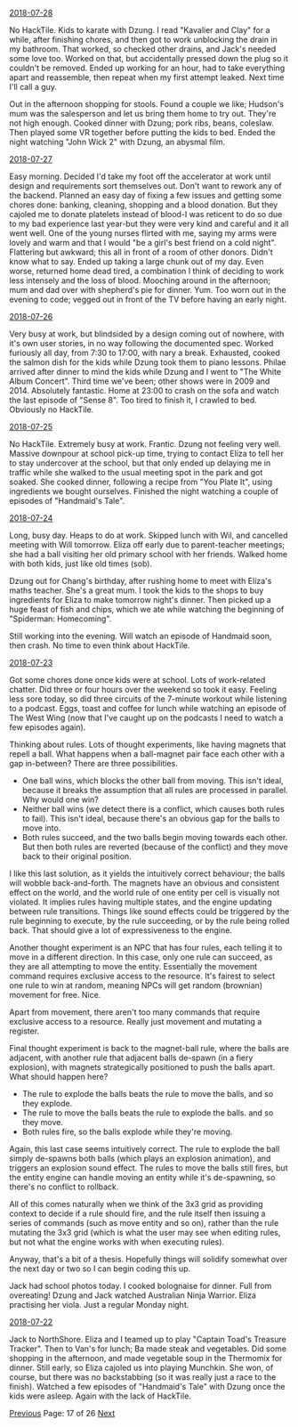 [2018-07-28](/diary/2018/07/28.md)

No HackTile. Kids to karate with Dzung. I read "Kavalier and Clay" for a while, after finishing chores, and then got to work unblocking the drain in my bathroom. That worked, so checked other drains, and Jack's needed some love too. Worked on that, but accidentally pressed down the plug so it couldn't be removed. Ended up working for an hour, had to take everything apart and reassemble, then repeat when my first attempt leaked. Next time I'll call a guy.

Out in the afternoon shopping for stools. Found a couple we like; Hudson's mum was the salesperson and let us bring them home to try out. They're not high enough. Cooked dinner with Dzung; pork ribs, beans, coleslaw. Then played some VR together before putting the kids to bed. Ended the night watching "John Wick 2" with Dzung, an abysmal film.

[2018-07-27](/diary/2018/07/27.md)

Easy morning. Decided I'd take my foot off the accelerator at work until design and requirements sort themselves out. Don't want to rework any of the backend. Planned an easy day of fixing a few issues and getting some chores done: banking, cleaning, shopping and a blood donation. But they cajoled me to donate platelets instead of blood-I was reticent to do so due to my bad experience last year-but they were very kind and careful and it all went well. One of the young nurses flirted with me, saying my arms were lovely and warm and that I would "be a girl's best friend on a cold night". Flattering but awkward; this all in front of a room of other donors. Didn't know what to say. Ended up taking a large chunk out of my day. Even worse, returned home dead tired, a combination I think of deciding to work less intensely and the loss of blood. Mooching around in the afternoon; mum and dad over with shepherd's pie for dinner. Yum. Too worn out in the evening to code; vegged out in front of the TV before having an early night.

[2018-07-26](/diary/2018/07/26.md)

Very busy at work, but blindsided by a design coming out of nowhere, with it's own user stories, in no way following the documented spec. Worked furiously all day, from 7:30 to 17:00, with nary a break. Exhausted, cooked the salmon dish for the kids while Dzung took them to piano lessons. Philae arrived after dinner to mind the kids while Dzung and I went to "The White Album Concert". Third time we've been; other shows were in 2009 and 2014. Absolutely fantastic. Home at 23:00 to crash on the sofa and watch the last episode of "Sense 8". Too tired to finish it, I crawled to bed. Obviously no HackTile.

[2018-07-25](/diary/2018/07/25.md)

No HackTile. Extremely busy at work. Frantic. Dzung not feeling very well. Massive downpour at school pick-up time, trying to contact Eliza to tell her to stay undercover at the school, but that only ended up delaying me in traffic while she walked to the usual meeting spot in the park and got soaked. She cooked dinner, following a recipe from "You Plate It", using ingredients we bought ourselves. Finished the night watching a couple of episodes of "Handmaid's Tale".

[2018-07-24](/diary/2018/07/24.md)

Long, busy day. Heaps to do at work. Skipped lunch with Wil, and cancelled meeting with Will tomorrow. Eliza off early due to parent-teacher meetings; she had a ball visiting her old primary school with her friends. Walked home with both kids, just like old times (sob).

Dzung out for Chang's birthday, after rushing home to meet with Eliza's maths teacher. She's a great mum. I took the kids to the shops to buy ingredients for Eliza to make tomorrow night's dinner. Then picked up a huge feast of fish and chips, which we ate while watching the beginning of "Spiderman: Homecoming".

Still working into the evening. Will watch an episode of Handmaid soon, then crash. No time to even think about HackTile.

[2018-07-23](/diary/2018/07/23.md)

Got some chores done once kids were at school. Lots of work-related chatter. Did three or four hours over the weekend so took it easy. Feeling less sore today, so did three circuits of the 7-minute workout while listening to a podcast. Eggs, toast and coffee for lunch while watching an episode of The West Wing (now that I've caught up on the podcasts I need to watch a few episodes again).

Thinking about rules. Lots of thought experiments, like having magnets that repell a ball. What happens when a ball-magnet pair face each other with a gap in-between? There are three possibilities.

- One ball wins, which blocks the other ball from moving. This isn't ideal, because it breaks the assumption that all rules are processed in parallel. Why would one win?
- Neither ball wins (we detect there is a conflict, which causes both rules to fail). This isn't ideal, because there's an obvious gap for the balls to move into.
- Both rules succeed, and the two balls begin moving towards each other. But then both rules are reverted (because of the conflict) and they move back to their original position.

I like this last solution, as it yields the intuitively correct behaviour; the balls will wobble back-and-forth. The magnets have an obvious and consistent effect on the world, and the world rule of one entity per cell is visually not violated. It implies rules having multiple states, and the engine updating between rule transitions. Things like sound effects could be triggered by the rule beginning to execute, by the rule succeeding, or by the rule being rolled back. That should give a lot of expressiveness to the engine.

Another thought experiment is an NPC that has four rules, each telling it to move in a different direction. In this case, only one rule can succeed, as they are all attempting to move the entity. Essentially the movement command requires exclusive access to the resource. It's fairest to select one rule to win at random, meaning NPCs will get random (brownian) movement for free. Nice.

Apart from movement, there aren't too many commands that require exclusive access to a resource. Really just movement and mutating a register.

Final thought experiment is back to the magnet-ball rule, where the balls are adjacent, with another rule that adjacent balls de-spawn (in a fiery explosion), with magnets strategically positioned to push the balls apart. What should happen here?

- The rule to explode the balls beats the rule to move the balls, and so they explode.
- The rule to move the balls beats the rule to explode the balls. and so they move.
- Both rules fire, so the balls explode while they're moving.

Again, this last case seems intuitively correct. The rule to explode the ball simply de-spawns both balls (which plays an explosion animation), and triggers an explosion sound effect. The rules to move the balls still fires, but the entity engine can handle moving an entity while it's de-spawning, so there's no conflict to rollback.

All of this comes naturally when we think of the 3x3 grid as providing context to decide if a rule should fire, and the rule itself then issuing a series of commands (such as move entity and so on), rather than the rule mutating the 3x3 grid (which is what the user may see when editing rules, but not what the engine works with when executing rules).

Anyway, that's a bit of a thesis. Hopefully things will solidify somewhat over the next day or two so I can begin coding this up.

Jack had school photos today. I cooked bolognaise for dinner. Full from overeating! Dzung and Jack watched Australian Ninja Warrior. Eliza practising her viola. Just a regular Monday night.

[2018-07-22](/diary/2018/07/22.md)

Jack to NorthShore. Eliza and I teamed up to play "Captain Toad's Treasure Tracker". Then to Van's for lunch; Ba made steak and vegetables. Did some shopping in the afternoon, and made vegetable soup in the Thermomix for dinner. Still early, so Eliza cajoled us into playing Munchkin. She won, of course, but there was no backstabbing (so it was really just a race to the finish). Watched a few episodes of "Handmaid's Tale" with Dzung once the kids were asleep. Again with the lack of HackTile.

[Previous](/diary/page16) Page: 17 of 26 [Next](/diary/page18)